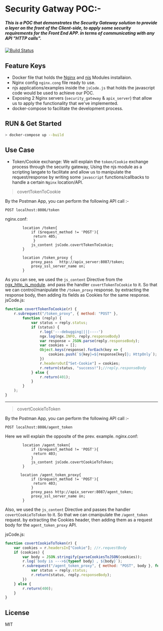 #  Security Gatway POC:-

##### This is a POC that demonstrates the Security Gateway solution to provide a layer on the front of the Client-side, to apply some security requirements for the Front End APP. in terms of communicating with any API "HTTP calls". 

[![Build Status](https://travis-ci.org/joemccann/dillinger.svg?branch=master)](https://travis-ci.org/joemccann/dillinger)

## Feature Keys

- Docker file that holds the [Nginx](https://hub.docker.com/_/nginx) and [njs](https://github.com/nginx/njs) Modules installaion.
- Nginx config `nginx.cong` file ready to use.
- njs applications/examples inside the `jsCode.js` that holds the javascript code would be used to achieve our POC.
- Exposing 2 Nginx servers (`security_gateway` & `apix_server`) that allow us to apply the functionality that we've implemented.
- docker-compose to facilitate the development process.

## RUN & Get Started

```sh
> docker-compose up --build
```

## Use Case
- Token/Cookie exchange:
We will explain the `token/Cookie` exchange process through the security gateway, Using the njs module as a scripting langate to facilitate and allow us to manipulate the request/response by writing some `javascript` functions/callbacks to handle a certain `Nginx` location/API.

> covertTokenToCookie

By the Postman App, you can perform the following API call :-
```
POST localhost:8086/token
```

nginx.conf:
```config
        location /token{
            if ($request_method != 'POST'){
             return 405;
             }
            js_content jsCode.covertTokenToCookie;
        }

        location /token_proxy {
            proxy_pass   http://apix_server:8087/token;
            proxy_ssl_server_name on;
        }
```
As you can see, we used the `js_content` Directive from the [ngx_http_js_module](https://nginx.org/en/docs/http/ngx_http_js_module.html#directives). and pass the handler `covertTokenToCookie` to it. So that we can control/manipulate the `/token_proxy` response. by extracting the response body, then adding its fields as Cookies for the same response.
jsCode.js:
```javascript
function covertTokenToCookie(r) {
    r.subrequest("/token_proxy", { method: "POST" },
        function (reply) {
            var status = reply.status;
            if (status) {
                r.log('---debugging||||----')
                ngx.log(ngx.INFO, reply.responseBody)
                var response = JSON.parse(reply.responseBody);
                var cookies = [];
                Object.keys(response).forEach(key => {
                    cookies.push(`${key}=${response[key]}; HttpOnly`);
                })
                r.headersOut["Set-Cookie"] = cookies;
                r.return(status, "success!");//reply.responseBody
            } else {
                r.return(401);
            }
        }
    );
}
```
-------------
> covertCookieToToken

By the Postman App, you can perform the following API call :-
```
POST localhost:8086/agent_token
```

Here we will explain the opposite of the prev. example.
nginx.conf:
```config
        location /agent_token{
            if ($request_method != 'POST'){
             return 403;
            }
            js_content jsCode.covertCookieToToken;
        }

       location /agent_token_proxy{
            if ($request_method != 'POST'){
             return 403;
            }
            proxy_pass http://apix_server:8087/agent_token;
            proxy_ssl_server_name on;
        }
```
Also, we used the `js_content` Directive and passes the handler `covertCookieToToken` to it. So that we can cmanipulate the `/agent_token` request. by extracting the Cookies header, then adding them as a request body for the `agent_token_proxy` API.

jsCode.js:
```javascript
function covertCookieToToken(r) {
    var cookies = r.headersIn["Cookie"]; //r.requestBody
    if (cookies) {
        var body = JSON.stringify(parseCookiesToJSON(cookies));
        r.log(`body is --->${typeof body} , ${body}`);
        r.subrequest("/agent_token_proxy", { method: "POST", body }, function (reply) {
            var status = reply.status;
            r.return(status, reply.responseBody);
        })
    } else {
        r.return(400);
    }
}
```

## License

MIT
